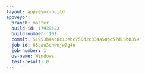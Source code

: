 ```yaml
---
layout: appveyor-build
appveyor:
  branch: master
  build-id: 17939522
  build-number: 101
  commit: 51953b4ac8c13ebc750d2c334a50bd57d15b8359
  job-id: 05eau3ehwnjw7g4o
  job-number: 1
  os-name: Windows
  test-result: 0
---
```

